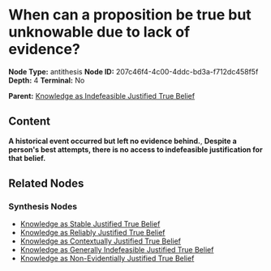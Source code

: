 # When can a proposition be true but unknowable due to lack of evidence?

**Node Type:** antithesis
**Node ID:** 207c46f4-4c00-4ddc-bd3a-f712dc458f5f
**Depth:** 4
**Terminal:** No

**Parent:** [Knowledge as Indefeasible Justified True Belief](knowledge-as-indefeasible-justified-true-belief-synthesis-af68fa1d-32c5-4d2e-813e-1ef350bfe5d7.md)

## Content

**A historical event occurred but left no evidence behind.**, **Despite a person's best attempts, there is no access to indefeasible justification for that belief.**

## Related Nodes

### Synthesis Nodes

- [Knowledge as Stable Justified True Belief](knowledge-as-stable-justified-true-belief-synthesis-5c7f809c-3d3e-47b0-9fc1-7549705ea2b2.md)
- [Knowledge as Reliably Justified True Belief](knowledge-as-reliably-justified-true-belief-synthesis-cc924ec8-163a-4532-b367-db67dc32b9e8.md)
- [Knowledge as Contextually Justified True Belief](knowledge-as-contextually-justified-true-belief-synthesis-ebd4bd7c-3276-4d6b-97a6-72337b8c588d.md)
- [Knowledge as Generally Indefeasible Justified True Belief](knowledge-as-generally-indefeasible-justified-true-belief-synthesis-eebe44b2-b4e9-4cd3-8dbc-1250f33e1b85.md)
- [Knowledge as Non-Evidentially Justified True Belief](knowledge-as-non-evidentially-justified-true-belief-synthesis-1fd26026-4065-4240-9c4e-c4370b90249a.md)
